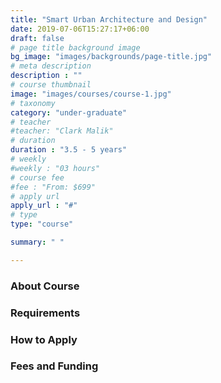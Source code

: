 ```yaml
---
title: "Smart Urban Architecture and Design"
date: 2019-07-06T15:27:17+06:00
draft: false
# page title background image
bg_image: "images/backgrounds/page-title.jpg"
# meta description
description : ""
# course thumbnail
image: "images/courses/course-1.jpg"
# taxonomy
category: "under-graduate"
# teacher
#teacher: "Clark Malik"
# duration
duration : "3.5 - 5 years"
# weekly
#weekly : "03 hours"
# course fee
#fee : "From: $699"
# apply url
apply_url : "#"
# type
type: "course"

summary: " "

---
```



### About Course


### Requirements


### How to Apply


### Fees and Funding
